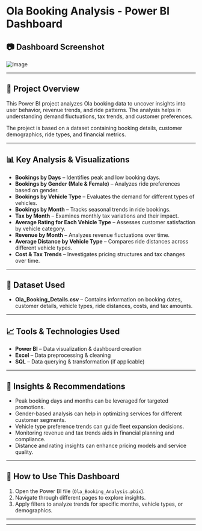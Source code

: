 # Ola Booking Analysis - Power BI Dashboard

## 📷 Dashboard Screenshot
![Image](https://github.com/user-attachments/assets/2cba2422-8ef2-4493-bf7a-033515227dc1)

---

## 📌 Project Overview
This Power BI project analyzes Ola booking data to uncover insights into user behavior, revenue trends, and ride patterns. The analysis helps in understanding demand fluctuations, tax trends, and customer preferences.

The project is based on a dataset containing booking details, customer demographics, ride types, and financial metrics.

---

## 📊 Key Analysis & Visualizations

- **Bookings by Days** – Identifies peak and low booking days.
- **Bookings by Gender (Male & Female)** – Analyzes ride preferences based on gender.
- **Bookings by Vehicle Type** – Evaluates the demand for different types of vehicles.
- **Bookings by Month** – Tracks seasonal trends in ride bookings.
- **Tax by Month** – Examines monthly tax variations and their impact.
- **Average Rating for Each Vehicle Type** – Assesses customer satisfaction by vehicle category.
- **Revenue by Month** – Analyzes revenue fluctuations over time.
- **Average Distance by Vehicle Type** – Compares ride distances across different vehicle types.
- **Cost & Tax Trends** – Investigates pricing structures and tax changes over time.

---

## 📌 Dataset Used
- **Ola_Booking_Details.csv** – Contains information on booking dates, customer details, vehicle types, ride distances, costs, and tax amounts.

---

## 📈 Tools & Technologies Used
- **Power BI** – Data visualization & dashboard creation
- **Excel** – Data preprocessing & cleaning
- **SQL** – Data querying & transformation (if applicable)

---

## 🚀 Insights & Recommendations
- Peak booking days and months can be leveraged for targeted promotions.
- Gender-based analysis can help in optimizing services for different customer segments.
- Vehicle type preference trends can guide fleet expansion decisions.
- Monitoring revenue and tax trends aids in financial planning and compliance.
- Distance and rating insights can enhance pricing models and service quality.

---

## 📝 How to Use This Dashboard
1. Open the Power BI file (`Ola_Booking_Analysis.pbix`).
2. Navigate through different pages to explore insights.
3. Apply filters to analyze trends for specific months, vehicle types, or demographics.

---
---
